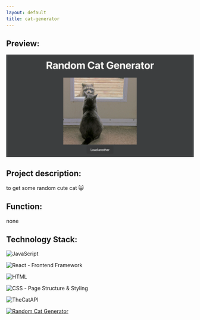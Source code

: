 ```yaml
---
layout: default
title: cat-generator
---
```

## Preview:
![cat](https://raw.githubusercontent.com/endElder/endElder.github.io/master/assets/img/cat.png)

## Project description: 
to get some random cute cat 😺

## Function:
none

## Technology Stack:
![JavaScript](https://img.shields.io/badge/JavaScript-F7DF1E?style=flat&logo=javascript&logoColor=black) 

![React](https://img.shields.io/badge/React-61DAFB?style=flat&logo=react&logoColor=black) - Frontend Framework  

![HTML](https://img.shields.io/badge/HTML-E34F26?style=flat&logo=html5&logoColor=white) 

![CSS](https://img.shields.io/badge/CSS-1572B6?style=flat&logo=css3&logoColor=white) - Page Structure & Styling  

![TheCatAPI](https://img.shields.io/badge/TheCatAPI-000000?style=flat&logo=thecatapi&logoColor=white)


[![Random Cat Generator](https://img.shields.io/badge/See-Random_Cat-FF9E4D?style=for-the-badge&logo=github&logoColor=white)](https://github.com/endElder/Random-Cat-Generator)
